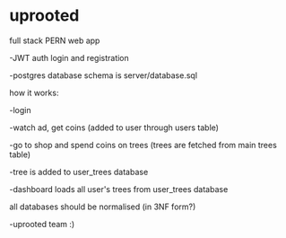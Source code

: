 # uprooted
 
full stack PERN web app

-JWT auth login and registration

-postgres database schema is server/database.sql


how it works:

-login

-watch ad, get coins (added to user through users table)

-go to shop and spend coins on trees (trees are fetched from main trees table)

-tree is added to user_trees database

-dashboard loads all user's trees from user_trees database

all databases should be normalised (in 3NF form?)

-uprooted team :)
